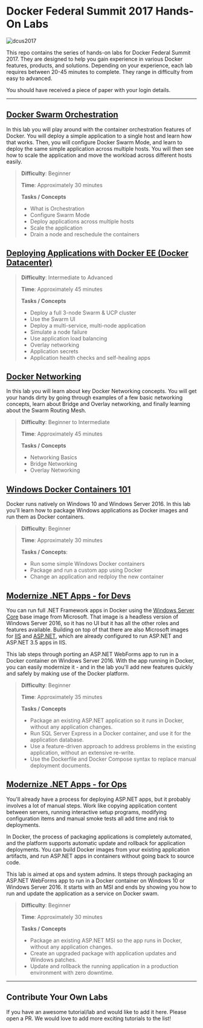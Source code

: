 # Docker Federal Summit 2017 Hands-On Labs 
![dcus2017](images/fedsummit.png)

This repo contains the series of hands-on labs for Docker Federal Summit 2017. They are designed to help you gain experience in various Docker features, products, and solutions. Depending on your experience, each lab requires between 20-45 minutes to complete. They range in difficulty from easy to advanced.

You should have received a piece of paper with your login details.  

---

## [Docker Swarm Orchestration](https://github.com/docker/dcus-hol-2017/tree/master/docker-orchestration)

In this lab you will play around with the container orchestration features of Docker. You will deploy a simple application to a single host and learn how that works. Then, you will configure Docker Swarm Mode, and learn to deploy the same simple application across multiple hosts. You will then see how to scale the application and move the workload across different hosts easily.

> **Difficulty**: Beginner
>
> **Time**: Approximately 30 minutes
>
> **Tasks / Concepts**
>
> * What is Orchestration
> * Configure Swarm Mode
> * Deploy applications across multiple hosts
> * Scale the application
> * Drain a node and reschedule the containers

## [Deploying Applications with Docker EE (Docker Datacenter)](https://github.com/docker/dcus-hol-2017/tree/master/docker-enterprise)

> **Difficulty**: Intermediate to Advanced
>
> **Time**: Approximately 45 minutes
>
> **Tasks / Concepts**
> 
> * Deploy a full 3-node Swarm & UCP cluster
> * Use the Swarm UI
> * Deploy a multi-service, multi-node application
> * Simulate a node failure
> * Use application load balancing
> * Overlay networking
> * Application secrets
> * Application health checks and self-healing apps


## [Docker Networking](https://github.com/docker/dcus-hol-2017/tree/master/docker-networking)

In this lab you will learn about key Docker Networking concepts. You will get your hands dirty by going through examples of a few basic networking concepts, learn about Bridge and Overlay networking, and finally learning about the Swarm Routing Mesh.

> **Difficulty**: Beginner to Intermediate
>
> **Time**: Approximately 45 minutes
>
> **Tasks / Concepts**
>
> * Networking Basics
> * Bridge Networking
> * Overlay Networking

## [Windows Docker Containers 101](https://github.com/docker/dcus-hol-2017/tree/master/windows-101)

Docker runs natively on Windows 10 and Windows Server 2016. In this lab you'll learn how to package Windows applications as Docker images and run them as Docker containers. 

> **Difficulty**: Beginner 
>
> **Time**: Approximately 30 minutes
>
> **Tasks / Concepts**:
>
> * Run some simple Windows Docker containers
> * Package and run a custom app using Docker
> * Change an application and redploy the new container

## [Modernize .NET Apps - for Devs](https://github.com/docker/dcus-hol-2017/tree/master/windows-modernize-aspnet-dev)

You can run full .NET Framework apps in Docker using the [Windows Server Core](https://hub.docker.com/r/microsoft/windowsservercore/) base image from Microsoft. That image is a headless version of Windows Server 2016, so it has no UI but it has all the other roles and features available. Building on top of that there are also Microsoft images for [IIS](https://hub.docker.com/r/microsoft/iis/) and [ASP.NET](https://hub.docker.com/r/microsoft/aspnet/), which are already configured to run ASP.NET and ASP.NET 3.5 apps in IIS.

This lab steps through porting an ASP.NET WebForms app to run in a Docker container on Windows Server 2016. With the app running in Docker, you can easily modernize it - and in the lab you'll add new features quickly and safely by making use of the Docker platform.

> **Difficulty**: Beginner 
>
> **Time**: Approximately 35 minutes
>
>**Tasks / Concepts**
>
> - Package an existing ASP.NET application so it runs in Docker, without any application changes.
> - Run SQL Server Express in a Docker container, and use it for the application database.
> - Use a feature-driven approach to address problems in the existing application, without an extensive re-write.
> - Use the Dockerfile and Docker Compose syntax to replace manual deployment documents.

## [Modernize .NET Apps - for Ops](https://github.com/docker/dcus-hol-2017/tree/master/windows-modernize-aspnet-ops)

You'll already have a process for deploying ASP.NET apps, but it probably involves a lot of manual steps. Work like copying application content between servers, running interactive setup programs, modifying configuration items and manual smoke tests all add time and risk to deployments. 

In Docker, the process of packaging applications is completely automated, and the platform supports automatic update and rollback for application deployments. You can build Docker images from your existing application artifacts, and run ASP.NET apps in containers without going back to source code.

This lab is aimed at ops and system admins. It steps through packaging an ASP.NET WebForms app to run in a Docker container on Windows 10 or Windows Server 2016. It starts with an MSI and ends by showing you how to run and update the application as a service on Docker swam.

>**Difficulty**: Beginner 
>
>**Time**: Approximately 30 minutes
>
>**Tasks / Concepts**
>
> - Package an existing ASP.NET MSI so the app runs in Docker, without any application changes.
> - Create an upgraded package with application updates and Windows patches.
> - Update and rollback the running application in a production environment with zero downtime.


---

## Contribute Your Own Labs

If you have an awesome tutorial/lab and would like to add it here. Please open a PR. We would love to add more exciting tutorials to the list!
